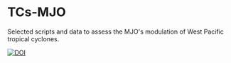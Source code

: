 # TCs-MJO
Selected scripts and data to assess the MJO's modulation of West Pacific tropical cyclones. 


<a href="https://zenodo.org/badge/latestdoi/200089789"><img src="https://zenodo.org/badge/200089789.svg" alt="DOI"></a>
